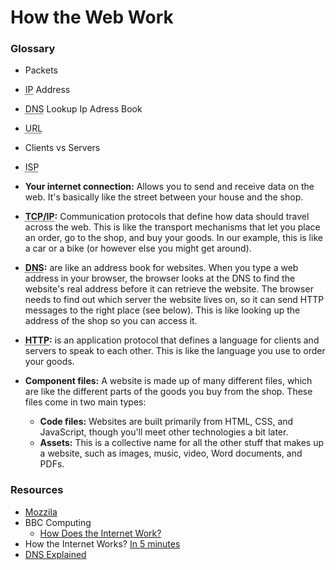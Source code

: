 <head>
  <link 
      rel="stylesheet" 
      type="text/css" 
      media="all" 
      href="../boilerplate/color.css"/>
  <link 
      rel="stylesheet" 
      type="text/css" 
      media="all" 
      href="../boilerplate/CSS.css"/>
    <link 
      href="https://fonts.googleapis.com/css?family=Fira+Mono:500&display=swap" 
      rel="stylesheet">
    <script src="https://code.jquery.com/jquery-3.5.1.min.js" integrity="sha256-9/aliU8dGd2tb6OSsuzixeV4y/faTqgFtohetphbbj0=" crossorigin="anonymous"></script>
<style> 
</style>
</head>    

# How the Web Work

### Glossary 
- Packets 
- <abbr title="Internet Protocol">IP</abbr> Address 
- <abbr title="Domain Name Server">DNS</abbr> Lookup <span class="Lime">Ip Adress Book</span>
- <abbr title="Universal Resource Locator">URL</abbr> 
- Clients vs Servers
- <abbr title="Internet Service Provider">ISP</abbr>

- **Your internet connection:** Allows you to send and receive data on the web. It's basically like the street between your house and the shop.
- **<abbr title="Transmission Control Protocol and Internet Protocol">TCP/IP</abbr>:**  Communication protocols that define how data should travel across the web. This is like the transport mechanisms that let you place an order, go to the shop, and buy your goods. In our example, this is like a car or a bike (or however else you might get around).
- **<abbr title="Domain Name Servers">DNS</abbr>:**  are like an address book for websites. When you type a web address in your browser, the browser looks at the DNS to find the website's real address before it can retrieve the website. The browser needs to find out which server the website lives on, so it can send HTTP messages to the right place (see below). This is like looking up the address of the shop so you can access it.
- **<abbr title="Hypertext Transfer Protocol">HTTP</abbr>:**  is an application protocol that defines a language for clients and servers to speak to each other. This is like the language you use to order your goods.
- **Component files:** A website is made up of many different files, which are like the different parts of the goods you buy from the shop. These files come in two main types:
    - **Code files:** Websites are built primarily from HTML, CSS, and JavaScript, though you'll meet other technologies a bit later.
    - **Assets:** This is a collective name for all the other stuff that makes up a website, such as images, music, video, Word documents, and PDFs.


### Resources
  - [Mozzila](https://developer.mozilla.org/en-US/docs/Learn/Common_questions/How_does_the_Internet_work)
  - BBC Computing 
    - [How Does the Internet Work?](https://vimeo.com/128575085)
  - How the Internet Works? [In 5 minutes ](https://www.youtube.com/watch?v=7_LPdttKXPc)
  - [DNS Explained](https://www.youtube.com/watch?v=72snZctFFtA&feature=youtu.be&t=45s)

